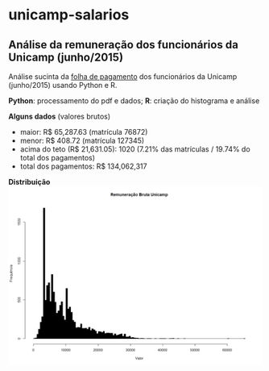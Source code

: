 # unicamp-salarios

## Análise da remuneração dos funcionários da Unicamp (junho/2015)

Análise sucinta da [folha de pagamento](http://www.dgrh.unicamp.br/remuneracao.pdf) dos funcionários da Unicamp (junho/2015) usando Python e R.

**Python**: processamento do pdf e dados;
**R**: criação do histograma e análise

**Alguns dados** (valores brutos)

* maior: R$ 65,287.63 (matrícula 76872)
* menor: R$ 408.72 (matrícula 127345)
* acima do teto (R$ 21,631.05): 1020 (7.21% das matrículas / 19.74% do total dos pagamentos)
* total dos pagamentos: R$ 134,062,317

**Distribuição**
![Distribuição - remunerações](distribuicao.png)

